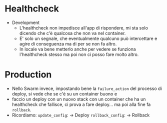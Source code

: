 # Healthcheck
* Development
  * L'healthcheck non impedisce all'app di rispondere, mi sta solo dicendo che c'è qualcosa che non va nel container.
  * E' solo un segnale, che eventualmente qualcuno può intercettare e agire di conseguenza ma di per se non fa altro.
  * In locale va bene metterlo anche per vedere se funziona l'healthcheck stesso ma poi non ci posso fare molto altro.

# Production
* Nello Swarm invece, impostando bene la `failure_action` del processo di deploy, si vede che se c'è su un container buono e 
* faccio un deploy con un nuovo stack con un container che ha un healthcheck che fallisce, ci prova a fare deploy... ma poi alla fine fa `rollback`.
* Ricordiamo:
  `update_config`: -> Deploy
  `rollback_config`: -> Rollback
  
